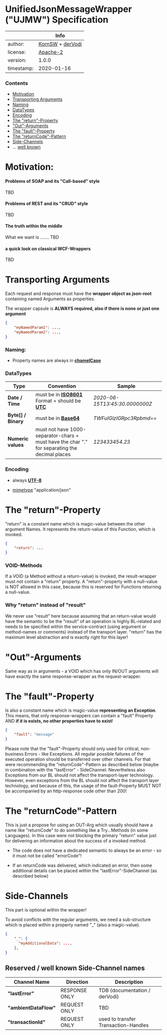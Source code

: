 # UnifiedJsonMessageWrapper ("UJMW") Specification

|            | Info                                                         |
| ---------- | ------------------------------------------------------------ |
| author:    | [KornSW](https://github.com/KornSW) + [derVodi](https://github.com/derVodi) |
| license:   | [Apache-2](https://choosealicense.com/licenses/apache-2.0/)  |
| version:   | 1.0.0                                                        |
| timestamp: | 2020-01-16                                                   |

### Contents

- [Motivation](#Motivation)
- [Transporting Arguments](#Transporting-arguments)
- [Naming](#Naming)
- [DataTypes](#DataTypes)
- [Encoding](#Encoding)
- [The "return"-Property](#The-return-Property)
- ["Out"-Arguments](#Out-Arguments)
- [The "fault"-Property](#The-fault-Property)
- [The "returnCode"-Pattern](#The-returncode-Pattern)
- [Side-Channels](#Side-Channels)
- ... [well known](#Reserved--well-known-Side-Channel-names)



# Motivation:

#### Problems of SOAP and its "Call-based" style

TBD

#### Problems of REST and its "CRUD" style

TBD

#### The truth within the middle

What we want is .......       TBD

#### a quick look on classical WCF-Wrappers

TBD



# Transporting Arguments

Each request and response must have the **wrapper object as json-root** containing named Arguments as properties.

The wrapper capsule is **ALWAYS required, also if there is none or just one argument**

```json
{
    "myNamedParam1": ...,
    "myNamedParam2": ...,
}
```

### Naming:  

*  Property names are always in [**chamelCase**](https://en.wikipedia.org/wiki/Camel_case)

### DataTypes

| Type                | Convention                                                   | Sample                         |
| ------------------- | ------------------------------------------------------------ | ------------------------------ |
| **Date / Time**     | must be in [**ISO8601**](https://en.wikipedia.org/wiki/ISO_8601) Format + should be [**UTC**](https://en.wikipedia.org/wiki/Coordinated_Universal_Time) | *2020-06-15T13:45:30.0000000Z* |
| **Byte[] / Binary** | must be in [**Base64**](https://en.wikipedia.org/wiki/Base64) | *TWFuIGlzIGRpc3Rpbmd==*        |
| **Numeric values**  | must not have 1000-separator-chars + must have the char "." for separating the decimal places | *123433454.23*                 |

### Encoding

* always [**UTF-8**](https://en.wikipedia.org/wiki/UTF-8)

* [mimetype](https://en.wikipedia.org/wiki/Media_type) "application/json"

  

# The "return"-Property

"return" is a constant name which is magic-value between the other argument Names. It represents the return-value of this Function, which is invoked. 

```json
{
    "return": ...
}
```

### VOID-Methods

If a VOID (a Method without a return-value) is invoked, the result-wrapper must not contain a "return" property. A "return"-property with a null-value is NOT allowed in this case, because this is reserved for Functions returning a null-value.

###  Why "return" instead of "result"

We never use "result" here because assuming that an return-value would have the semantic to be the "result" of an operation is highly BL-related and needs to be specified within the service-contract (using argument or method-names or comments) instead of the transport layer. "return" has the maximum level abstraction and is exactly right for this layer!



# "Out"-Arguments

Same way as in arguments  - a VOID which has only IN/OUT arguments will have exactly the same response-wrapper as the request-wrapper.



# The "fault"-Property

Is also a constant name which is magic-value **representing an Exception**. This means, that only response-wrappers can contain a "fault" Property AND **if it is exists, no other properties have to exist**!

```json
{
    "fault": "message"
}
```

Please note that the "fault"-Property should only used for critical, non-business Errors - like Exceptions. All regular possible failures of the executed operation should be transferred over other channels. For that were recommending the "returnCode"-Pattern as described below (maybe in combination with the "lastError" - SideChannel. Nevertheless also Exceptions from our BL should not affect the transport-layer technology. However, even exceptions from the BL should not affect the transport layer technology, and because of this, the usage of the fault-Property MUST NOT be accompanied by an http-response code other than 200!



# The "returnCode"-Pattern

This is just a propose for using an OUT-Arg which usually should have a name like "returnCode" to do something like a Try...Methods (in some Languages). In this case were not blocking the primary "return" value just for delivering an information about the success of a invoked method.

* The code does not have a dedicated semantic to always be an error - so it must not be called "errorCode"!

* If an returnCode was delivered, which indicated an error, then some additional details can be placed within the "lastError"-SideChannel (as described below)

  

# Side-Channels

This part is optional within the wrapper!

To avoid conflicts with the regular arguments, we need a sub-structure which is placed within a property named "_" (also a magic-value).

```json
{
    "_": {
      "myAdditionalData": ...,
    },
}
```



## Reserved / well known Side-Channel names

| Channel Name          | Direction     | Description                          |
| --------------------- | ------------- | ------------------------------------ |
| **"lastError"**       | RESPONSE ONLY | TDB (documentation / derVodi)        |
| **"ambientDataFlow"** | REQUEST ONLY  | TBD                                  |
| **"transactionId"**   | REQUEST ONLY  | used to transfer Transaction-Handles |



​    

